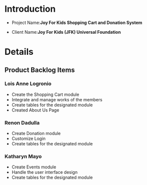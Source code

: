 # Introduction #

  * Project Name:**Joy For Kids Shopping Cart and Donation System**

  * Client Name:**Joy For Kids (JFK) Universal Foundation**


# Details #

## Product Backlog Items ##

### Lois Anne Logronio ###

  * Create the Shopping Cart module
  * Integrate and manage works of the members
  * Create tables for the designated module
  * Created About Us Page

### Renon Dadulla ###

  * Create Donation module
  * Customize Login
  * Create tables for the designated module

### Katharyn Mayo ###

  * Create Events module
  * Handle the user interface design
  * Create tables for the designated module